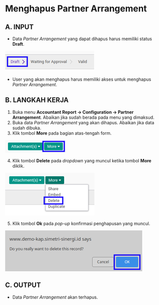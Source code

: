 # Menghapus Partner Arrangement

## A. INPUT

* Data *Partner Arrangement* yang dapat dihapus harus memiliki status **Draft**.

![](../../img/partner-arrangement/status-draft.png)

* User yang akan menghapus harus memiliki akses untuk menghapus *Partner Arrangement*.

## B. LANGKAH KERJA

1. Buka menu **Accountant Report -> Configuration -> Partner Arrangement**. Abaikan jika sudah berada pada menu yang dimaksud.
2. Buka data *Partner Arrangement* yang akan dihapus. Abaikan jika data sudah dibuka.
3. Klik tombol **More** pada bagian atas-tengah form.

![](../../img/partner-arrangement/tombol-more.png)

4. Klik tombol **Delete** pada *dropdown* yang muncul ketika tombol **More** diklik.

![](../../img/partner-arrangement/tombol-more-delete.png)

5. Klik tombol **Ok** pada *pop-up* konfirmasi penghapusan yang muncul.

![](../../img/partner-arrangement/pop-up-konfirmasi-delete.png)

## C. OUTPUT

* Data *Partner Arrangement* akan terhapus.
